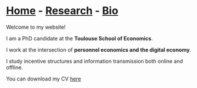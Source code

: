 # [Home](./index.html)  -  [Research](./research.html) - [Bio](./bio.html)

Welcome to my website!

I am a PhD candidate at the **Toulouse School of Economics**.

I work at the intersection of **personnel economics and the digital economy**.

I study incentive structures and information transmission both online and offline.

You can download my CV [here](./cv.pdf)
